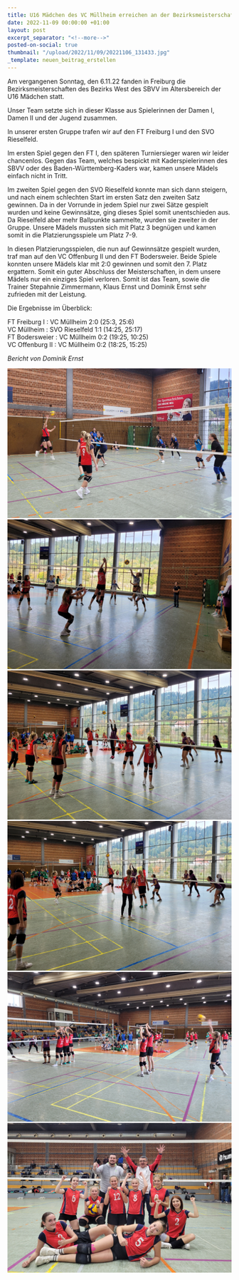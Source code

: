 ```yaml
---
title: U16 Mädchen des VC Müllheim erreichen an der Bezirksmeisterschaft Platz 7
date: 2022-11-09 00:00:00 +01:00
layout: post
excerpt_separator: "<!--more-->"
posted-on-social: true
thumbnail: "/upload/2022/11/09/20221106_131433.jpg"
_template: neuen_beitrag_erstellen
---
```


Am vergangenen Sonntag, den 6.11.22 fanden in Freiburg die Bezirksmeisterschaften des Bezirks West des SBVV im Altersbereich der U16 Mädchen statt.

Unser Team setzte sich in dieser Klasse aus Spielerinnen der Damen I, Damen II und der Jugend zusammen.

In unserer ersten Gruppe trafen wir auf den FT Freiburg I und den SVO Rieselfeld.

Im ersten Spiel gegen den FT I, den späteren Turniersieger waren wir leider chancenlos. Gegen das Team, welches bespickt mit Kaderspielerinnen des SBVV oder des Baden-Württemberg-Kaders war, kamen unsere Mädels einfach nicht in Tritt.

Im zweiten Spiel gegen den SVO Rieselfeld konnte man sich dann steigern, und nach einem schlechten Start im ersten Satz den zweiten Satz gewinnen. Da in der Vorrunde in jedem Spiel nur zwei Sätze gespielt wurden und keine Gewinnsätze, ging dieses Spiel somit unentschieden aus. Da Rieselfeld aber mehr Ballpunkte sammelte, wurden sie zweiter in der Gruppe. Unsere Mädels mussten sich mit Platz 3 begnügen und kamen somit in die Platzierungsspiele um Platz 7-9.

In diesen Platzierungsspielen, die nun auf Gewinnsätze gespielt wurden, traf man auf den VC Offenburg II und den FT Bodersweier. Beide Spiele konnten unsere Mädels klar mit 2:0 gewinnen und somit den 7. Platz ergattern. Somit ein guter Abschluss der Meisterschaften, in dem unsere Mädels nur ein einziges Spiel verloren. Somit ist das Team, sowie die Trainer Stepahnie Zimmermann, Klaus Ernst und Dominik Ernst sehr zufrieden mit der Leistung.

Die Ergebnisse im Überblick:

FT Freiburg I : VC Müllheim 2:0 (25:3, 25:6)  
VC Müllheim : SVO Rieselfeld 1:1 (14:25, 25:17)  
FT Bodersweier : VC Müllheim 0:2 (19:25, 10:25)  
VC Offenburg II : VC Müllheim 0:2 (18:25, 15:25)

_Bericht von Dominik Ernst_

![](/upload/2022/11/09/20221106_160816.jpg)![](/upload/2022/11/09/20221106_113752.jpg)![](/upload/2022/11/09/20221106_132152.jpg)![](/upload/2022/11/09/20221106_131651.jpg)![](/upload/2022/11/09/20221106_130114.jpg)![](/upload/2022/11/09/20221106_172907.jpg)
